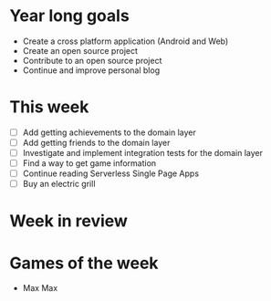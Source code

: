 # Year long goals

- Create a cross platform application (Android and Web)
- Create an open source project
- Contribute to an open source project
- Continue and improve personal blog

# This week

- [ ] Add getting achievements to the domain layer
- [ ] Add getting friends to the domain layer
- [ ] Investigate and implement integration tests for the domain layer
- [ ] Find a way to get game information
- [ ] Continue reading Serverless Single Page Apps
- [ ] Buy an electric grill

# Week in review

# Games of the week

- Max Max
